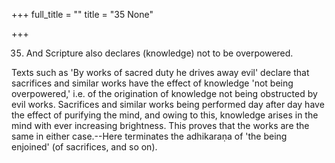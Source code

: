 +++
full_title = ""
title = "35 None"

+++


35. And Scripture also declares (knowledge) not to be overpowered.

Texts such as 'By works of sacred duty he drives away evil' declare that sacrifices and similar works have the effect of knowledge 'not being overpowered,' i.e. of the origination of knowledge not being obstructed by evil works. Sacrifices and similar works being performed day after day have the effect of purifying the mind, and owing to this, knowledge arises in the mind with ever increasing brightness. This proves that the works are the same in either case.--Here terminates the adhikaraṇa of 'the being enjoined' (of sacrifices, and so on).

